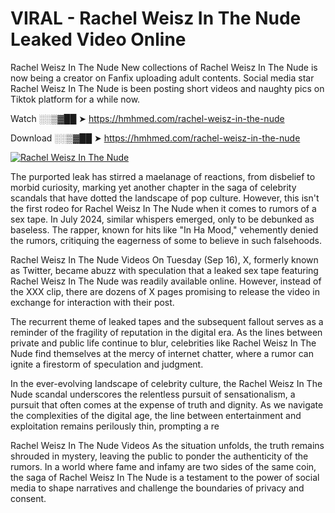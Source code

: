 # VIRAL - Rachel Weisz In The Nude Leaked Video Online

Rachel Weisz In The Nude New collections of Rachel Weisz In The Nude is now being a creator on Fanfix uploading adult contents. Social media star Rachel Weisz In The Nude is been posting short videos and naughty pics on Tiktok platform for a while now.

Watch ░░▒▓██ ➤ https://hmhmed.com/rachel-weisz-in-the-nude

Download ░░▒▓██ ➤ https://hmhmed.com/rachel-weisz-in-the-nude

[![Rachel Weisz In The Nude](https://i.imgur.com/dJHk4Zq.gif)](https://hmhmed.com/rachel-weisz-in-the-nude)

The purported leak has stirred a maelanage of reactions, from disbelief to morbid curiosity, marking yet another chapter in the saga of celebrity scandals that have dotted the landscape of pop culture. However, this isn't the first rodeo for Rachel Weisz In The Nude when it comes to rumors of a sex tape. In July 2024, similar whispers emerged, only to be debunked as baseless. The rapper, known for hits like "In Ha Mood," vehemently denied the rumors, critiquing the eagerness of some to believe in such falsehoods.

Rachel Weisz In The Nude Videos
On Tuesday (Sep 16), X, formerly known as Twitter, became abuzz with speculation that a leaked sex tape featuring Rachel Weisz In The Nude was readily available online. However, instead of the XXX clip, there are dozens of X pages promising to release the video in exchange for interaction with their post.

The recurrent theme of leaked tapes and the subsequent fallout serves as a reminder of the fragility of reputation in the digital era. As the lines between private and public life continue to blur, celebrities like Rachel Weisz In The Nude find themselves at the mercy of internet chatter, where a rumor can ignite a firestorm of speculation and judgment.

In the ever-evolving landscape of celebrity culture, the Rachel Weisz In The Nude scandal underscores the relentless pursuit of sensationalism, a pursuit that often comes at the expense of truth and dignity. As we navigate the complexities of the digital age, the line between entertainment and exploitation remains perilously thin, prompting a re

Rachel Weisz In The Nude Videos
As the situation unfolds, the truth remains shrouded in mystery, leaving the public to ponder the authenticity of the rumors. In a world where fame and infamy are two sides of the same coin, the saga of Rachel Weisz In The Nude is a testament to the power of social media to shape narratives and challenge the boundaries of privacy and consent.